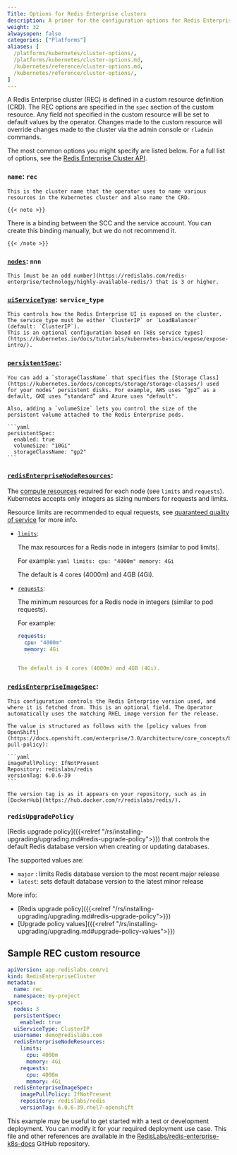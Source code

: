 ```yaml
---
Title: Options for Redis Enterprise clusters
description: A primer for the configuration options for Redis Enterprise cluster Custom Resource Definitions.
weight: 32
alwaysopen: false
categories: ["Platforms"]
aliases: [
  /platforms/kubernetes/cluster-options/,
  /platforms/kubernetes/cluster-options.md,
  /kubernetes/reference/cluster-options.md,
  /kubernetes/reference/cluster-options/,
]
---
```

A Redis Enterprise cluster (REC) is defined in a custom resource definition (CRD). The REC options are specified in the `spec` section of the custom resource. Any field not specified in the custom resource will be set to default values by the operator. Changes made to the custom resource will override changes made to the cluster via the admin console or `rladmin` commands.

The most common options you might specify are listed below. For a full list of options, see the [Redis Enterprise Cluster API](https://github.com/RedisLabs/redis-enterprise-k8s-docs/blob/master/redis_enterprise_cluster_api.md).

### `name`: `rec`

    This is the cluster name that the operator uses to name various
    resources in the Kubernetes cluster and also name the CRD.

    {{< note >}}

There is a binding between the SCC and the service account.
You can create this binding manually, but we do not recommend it.

    {{< /note >}}

### [`nodes`](https://github.com/RedisLabs/redis-enterprise-k8s-docs/blob/master/redis_enterprise_cluster_api.md#redisenterpriseclusterspec): `nnn`

    This [must be an odd number](https://redislabs.com/redis-enterprise/technology/highly-available-redis/) that is 3 or higher.

### [`uiServiceType`](https://github.com/RedisLabs/redis-enterprise-k8s-docs/blob/master/redis_enterprise_cluster_api.md#redisenterpriseclusterspec): `service_type`

    This controls how the Redis Enterprise UI is exposed on the cluster.
    The service_type must be either `ClusterIP` or `LoadBalancer` (default: `ClusterIP`).
    This is an optional configuration based on [k8s service types](https://kubernetes.io/docs/tutorials/kubernetes-basics/expose/expose-intro/).

### [`persistentSpec`](https://github.com/RedisLabs/redis-enterprise-k8s-docs/blob/master/redis_enterprise_cluster_api.md#redisenterpriseclusterspec):

    You can add a `storageClassName` that specifies the [Storage Class](https://kubernetes.io/docs/concepts/storage/storage-classes/) used for your nodes’ persistent disks. For example, AWS uses “gp2” as a default, GKE uses “standard” and Azure uses "default".

    Also, adding a `volumeSize` lets you control the size of the persistent volume attached to the Redis Enterprise pods.

    ```yaml
    persistentSpec:
      enabled: true
      volumeSize: "10Gi"
      storageClassName: "gp2"
    ```

### [`redisEnterpriseNodeResources`](https://github.com/RedisLabs/redis-enterprise-k8s-docs/blob/master/redis_enterprise_cluster_api.md#redisenterpriseclusterspec):

The [compute resources](https://docs.openshift.com/enterprise/3.2/dev_guide/compute_resources.html#dev-compute-resources) required for each node (see `limits` and `requests`). Kubernetes accepts only integers as sizing numbers for requests and limits.

Resource limits are recommended to equal requests, see [quaranteed quality of service](https://github.com/RedisLabs/redis-enterprise-k8s-docs/blob/master/topics.md#guaranteed-quality-of-service) for more info.

- [`limits`](https://github.com/RedisLabs/redis-enterprise-k8s-docs/blob/master/redis_enterprise_cluster_api.md#redisenterpriseclusterspec):

    The max resources for a Redis node in integers (similar to pod limits).

  For example:
      ```yaml
       limits:
         cpu: "4000m"
         memory: 4Gi
       ```

  The default is 4 cores (4000m) and 4GB (4Gi).

- [`requests`](https://github.com/RedisLabs/redis-enterprise-k8s-docs/blob/master/redis_enterprise_cluster_api.md#redisenterpriseclusterspec):

  The minimum resources for a Redis node in integers (similar to pod requests).

  For example:

    ```yaml
    requests:
      cpu: "4000m"
      memory: 4Gi
      ```

    The default is 4 cores (4000m) and 4GB (4Gi).

### [`redisEnterpriseImageSpec`](https://github.com/RedisLabs/redis-enterprise-k8s-docs/blob/master/redis_enterprise_cluster_api.md#imagespec):

    This configuration controls the Redis Enterprise version used, and where it is fetched from. This is an optional field. The Operator automatically uses the matching RHEL image version for the release.

    The value is structured as follows with the [policy values from OpenShift](https://docs.openshift.com/enterprise/3.0/architecture/core_concepts/builds_and_image_streams.html#image-pull-policy):

    ```yaml
    imagePullPolicy: IfNotPresent
    Repository: redislabs/redis
    versionTag: 6.0.6-39
    ```

    The version tag is as it appears on your repository, such as in [DockerHub](https://hub.docker.com/r/redislabs/redis/).

### `redisUpgradePolicy`

[Redis upgrade policy]({{<relref "/rs/installing-upgrading/upgrading.md#redis-upgrade-policy">}}) that controls the default Redis database version when creating or updating databases.

The supported values are:

- `major` : limits Redis database version to the most recent major release
- `latest`: sets default database version to the latest minor release

More info:
- [Redis upgrade policy]({{<relref "/rs/installing-upgrading/upgrading.md#redis-upgrade-policy">}})
- [Upgrade policy values]({{<relref "/rs/installing-upgrading/upgrading.md#upgrade-policy-values">}})

## Sample REC custom resource

```yaml
apiVersion: app.redislabs.com/v1
kind: RedisEnterpriseCluster
metadata:
  name: rec
  namespace: my-project
spec:
  nodes: 3
  persistentSpec:
    enabled: true
  uiServiceType: ClusterIP
  username: demo@redislabs.com
  redisEnterpriseNodeResources:
    limits:
      cpu: 4000m
      memory: 4Gi
    requests:
      cpu: 4000m
      memory: 4Gi
  redisEnterpriseImageSpec:
    imagePullPolicy: IfNotPresent
    repository: redislabs/redis
    versionTag: 6.0.6-39.rhel7-openshift
```

This example may be useful to get started with a test or development deployment.
You can modify it for your required deployment use case.
This file and other references are available in the [RedisLabs/redis-enterprise-k8s-docs](https://github.com/RedisLabs/redis-enterprise-k8s-docs) GitHub repository.

